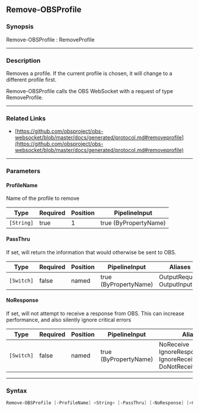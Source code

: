 Remove-OBSProfile
-----------------

### Synopsis
Remove-OBSProfile : RemoveProfile

---

### Description

Removes a profile. If the current profile is chosen, it will change to a different profile first.

Remove-OBSProfile calls the OBS WebSocket with a request of type RemoveProfile.

---

### Related Links
* [https://github.com/obsproject/obs-websocket/blob/master/docs/generated/protocol.md#removeprofile](https://github.com/obsproject/obs-websocket/blob/master/docs/generated/protocol.md#removeprofile)

---

### Parameters
#### **ProfileName**
Name of the profile to remove

|Type      |Required|Position|PipelineInput        |
|----------|--------|--------|---------------------|
|`[String]`|true    |1       |true (ByPropertyName)|

#### **PassThru**
If set, will return the information that would otherwise be sent to OBS.

|Type      |Required|Position|PipelineInput        |Aliases                      |
|----------|--------|--------|---------------------|-----------------------------|
|`[Switch]`|false   |named   |true (ByPropertyName)|OutputRequest<br/>OutputInput|

#### **NoResponse**
If set, will not attempt to receive a response from OBS.
This can increase performance, and also silently ignore critical errors

|Type      |Required|Position|PipelineInput        |Aliases                                                                |
|----------|--------|--------|---------------------|-----------------------------------------------------------------------|
|`[Switch]`|false   |named   |true (ByPropertyName)|NoReceive<br/>IgnoreResponse<br/>IgnoreReceive<br/>DoNotReceiveResponse|

---

### Syntax
```PowerShell
Remove-OBSProfile [-ProfileName] <String> [-PassThru] [-NoResponse] [<CommonParameters>]
```
